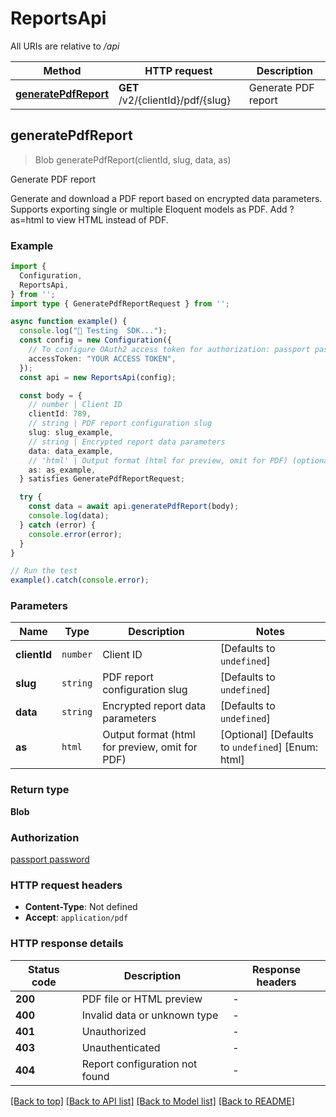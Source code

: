 # ReportsApi

All URIs are relative to */api*

| Method | HTTP request | Description |
|------------- | ------------- | -------------|
| [**generatePdfReport**](ReportsApi.md#generatepdfreport) | **GET** /v2/{clientId}/pdf/{slug} | Generate PDF report |



## generatePdfReport

> Blob generatePdfReport(clientId, slug, data, as)

Generate PDF report

Generate and download a PDF report based on encrypted data parameters. Supports exporting single or multiple Eloquent models as PDF. Add ?as&#x3D;html to view HTML instead of PDF.

### Example

```ts
import {
  Configuration,
  ReportsApi,
} from '';
import type { GeneratePdfReportRequest } from '';

async function example() {
  console.log("🚀 Testing  SDK...");
  const config = new Configuration({ 
    // To configure OAuth2 access token for authorization: passport password
    accessToken: "YOUR ACCESS TOKEN",
  });
  const api = new ReportsApi(config);

  const body = {
    // number | Client ID
    clientId: 789,
    // string | PDF report configuration slug
    slug: slug_example,
    // string | Encrypted report data parameters
    data: data_example,
    // 'html' | Output format (html for preview, omit for PDF) (optional)
    as: as_example,
  } satisfies GeneratePdfReportRequest;

  try {
    const data = await api.generatePdfReport(body);
    console.log(data);
  } catch (error) {
    console.error(error);
  }
}

// Run the test
example().catch(console.error);
```

### Parameters


| Name | Type | Description  | Notes |
|------------- | ------------- | ------------- | -------------|
| **clientId** | `number` | Client ID | [Defaults to `undefined`] |
| **slug** | `string` | PDF report configuration slug | [Defaults to `undefined`] |
| **data** | `string` | Encrypted report data parameters | [Defaults to `undefined`] |
| **as** | `html` | Output format (html for preview, omit for PDF) | [Optional] [Defaults to `undefined`] [Enum: html] |

### Return type

**Blob**

### Authorization

[passport password](../README.md#passport-password)

### HTTP request headers

- **Content-Type**: Not defined
- **Accept**: `application/pdf`


### HTTP response details
| Status code | Description | Response headers |
|-------------|-------------|------------------|
| **200** | PDF file or HTML preview |  -  |
| **400** | Invalid data or unknown type |  -  |
| **401** | Unauthorized |  -  |
| **403** | Unauthenticated |  -  |
| **404** | Report configuration not found |  -  |

[[Back to top]](#) [[Back to API list]](../README.md#api-endpoints) [[Back to Model list]](../README.md#models) [[Back to README]](../README.md)

